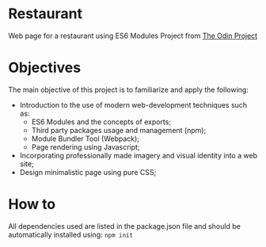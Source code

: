 # Restaurant
Web page for a restaurant using ES6 Modules
Project from [The Odin Project](https://www.theodinproject.com/)
# Objectives
The main objective of this project is to familiarize and apply the following:
- Introduction to the use of modern web-development techniques such as:
  - ES6 Modules and the concepts of exports;
  - Third party packages usage and management (npm);
  - Module Bundler Tool (Webpack);
  - Page rendering using Javascript;
- Incorporating professionally made imagery and visual identity into a web site;
- Design minimalistic page using pure CSS;
# How to
All dependencies used are listed in the package.json file and should be automatically installed using:
`npm init`
